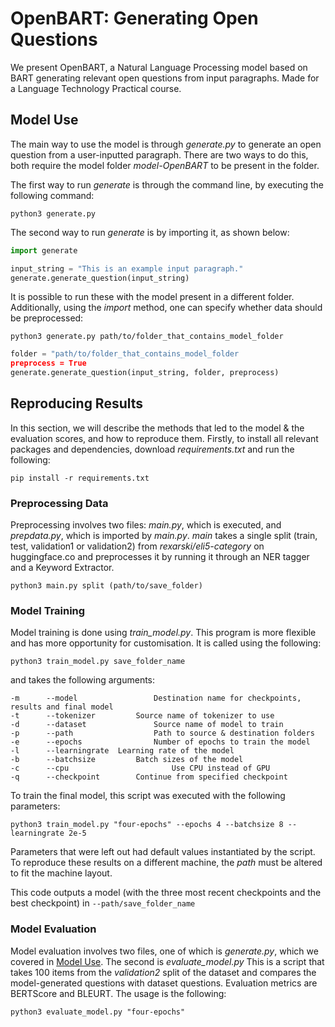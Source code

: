 # OpenBART: Generating Open Questions
We present OpenBART, a Natural Language Processing model based on BART generating relevant open questions from input paragraphs. Made for a Language Technology Practical course.

## Model Use

The main way to use the model is through _generate.py_ to generate an open question from a user-inputted paragraph.
There are two ways to do this, both require the model folder _model-OpenBART_ to be present in the folder.

The first way to run _generate_ is through the command line, by executing the following command:
```console
python3 generate.py
```

The second way to run _generate_ is by importing it, as shown below:
```python
import generate

input_string = "This is an example input paragraph."
generate.generate_question(input_string)
```

It is possible to run these with the model present in a different folder. Additionally, using the _import_ method, one can specify whether data should be preprocessed:
```console
python3 generate.py path/to/folder_that_contains_model_folder
```
```python
folder = "path/to/folder_that_contains_model_folder
preprocess = True
generate.generate_question(input_string, folder, preprocess)
```

## Reproducing Results

In this section, we will describe the methods that led to the model & the evaluation scores, and how to reproduce them.
Firstly, to install all relevant packages and dependencies, download _requirements.txt_ and run the following:
```console
pip install -r requirements.txt
```
### Preprocessing Data

Preprocessing involves two files: _main.py_, which is executed, and _prepdata.py_, which is imported by _main.py_.
_main_ takes a single split (train, test, validation1 or validation2) from _rexarski/eli5-category_ on huggingface.co and preprocesses it by running it through an NER tagger and a Keyword Extractor.
```console
python3 main.py split (path/to/save_folder)
```

### Model Training

Model training is done using _train_model.py_. This program is more flexible and has more opportunity for customisation. It is called using the following:
```console
python3 train_model.py save_folder_name
```
and takes the following arguments:
```console
-m		--model					Destination name for checkpoints, results and final model
-t 		--tokenizer			Source name of tokenizer to use
-d 		--dataset				Source name of model to train
-p 		--path					Path to source & destination folders
-e 		--epochs				Number of epochs to train the model
-l 		--learningrate	Learning rate of the model
-b		--batchsize			Batch sizes of the model
-c 		--cpu						Use CPU instead of GPU
-q 		--checkpoint		Continue from specified checkpoint
```

To train the final model, this script was executed with the following parameters:
```console
python3 train_model.py "four-epochs" --epochs 4 --batchsize 8 --learningrate 2e-5
```
Parameters that were left out had default values instantiated by the script.
To reproduce these results on a different machine, the _path_ must be altered to fit the machine layout.

This code outputs a model (with the three most recent checkpoints and the best checkpoint) in `--path/save_folder_name`

### Model Evaluation

Model evaluation involves two files, one of which is _generate.py_, which we covered in [Model Use](#model-use). The second is _evaluate_model.py_
This is a script that takes 100 items from the _validation2_ split of the dataset and compares the model-generated questions with dataset questions.
Evaluation metrics are BERTScore and BLEURT. The usage is the following:
```console
python3 evaluate_model.py "four-epochs"
```


